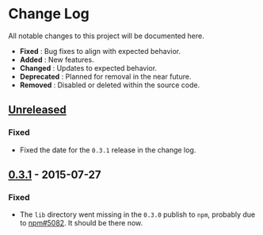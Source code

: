 # Change Log

All notable changes to this project will be documented here.

 - **Fixed**      : Bug fixes to align with expected behavior.
 - **Added**      : New features.
 - **Changed**    : Updates to expected behavior.
 - **Deprecated** : Planned for removal in the near future.
 - **Removed**    : Disabled or deleted within the source code.

## [Unreleased]
### Fixed
 - Fixed the date for the `0.3.1` release in the change log.

## [0.3.1] - 2015-07-27
### Fixed
 - The `lib` directory went missing in the `0.3.0` publish to `npm`, probably due to [npm#5082](https://github.com/npm/npm/issues/5082). It should be there now.


[Unreleased]:  https://github.com/sholladay/dangit/compare/v0.3.0...HEAD
[0.3.1]:       https://github.com/sholladay/dangit/compare/v0.3.0...v0.3.1

